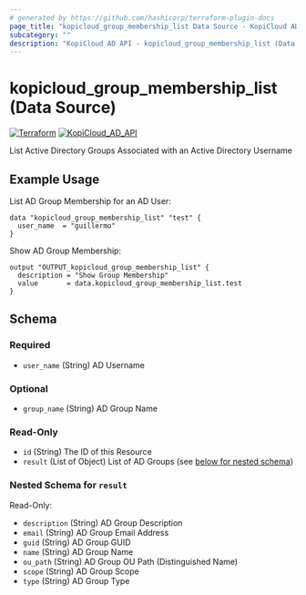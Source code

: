```yaml
---
# generated by https://github.com/hashicorp/terraform-plugin-docs
page_title: "kopicloud_group_membership_list Data Source - KopiCloud AD Provider"
subcategory: ""
description: "KopiCloud AD API - kopicloud_group_membership_list (Data Source)"
---
```


# kopicloud_group_membership_list (Data Source)
[![Terraform](https://img.shields.io/badge/terraform-v1.3+-blue.svg)](https://www.terraform.io/downloads.html) 
[![KopiCloud_AD_API](https://img.shields.io/badge/kopiCloud_ad-v1.0+-blueviolet.svg)](https://www.kopicloud-ad-api.com)

List Active Directory Groups Associated with an Active Directory Username

## Example Usage

List AD Group Membership for an AD User:

```
data "kopicloud_group_membership_list" "test" {
  user_name  = "guillermo"
}
```

Show AD Group Membership:

```
output "OUTPUT_kopicloud_group_membership_list" {
  description = "Show Group Membership"
  value       = data.kopicloud_group_membership_list.test
}
```

<!-- schema generated by tfplugindocs -->
## Schema

### Required

- `user_name` (String) AD Username

### Optional

- `group_name` (String) AD Group Name

### Read-Only

- `id` (String) The ID of this Resource
- `result` (List of Object) List of AD Groups (see [below for nested schema](#nestedatt--result))

<a id="nestedatt--result"></a>
### Nested Schema for `result`

Read-Only:

- `description` (String) AD Group Description
- `email` (String) AD Group Email Address
- `guid` (String) AD Group GUID
- `name` (String) AD Group Name
- `ou_path` (String) AD Group OU Path (Distinguished Name)
- `scope` (String) AD Group Scope
- `type` (String) AD Group Type 
